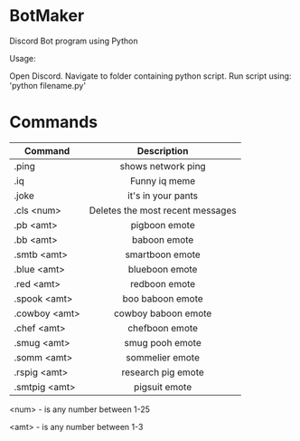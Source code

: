 # BotMaker
Discord Bot program using Python

Usage:

Open Discord.
Navigate to folder containing python script.
Run script using: 'python filename.py'

# Commands

| Command        | Description  |
| ------------- |:-------------:| 
| .ping       | shows network ping |
| .iq        | Funny iq meme |
| .joke     | it's in your pants | 
| .cls \<num\>      | Deletes the <num> most recent messages  | 
| .pb \<amt\>      | pigboon emote | 
| .bb \<amt\>      | baboon emote      | 
| .smtb \<amt\> | smartboon emote      | 
| .blue \<amt\> | blueboon emote      | 
| .red \<amt\> | redboon emote      | 
| .spook \<amt\> | boo baboon emote      | 
| .cowboy \<amt\> | cowboy baboon emote  | 
| .chef \<amt\> | chefboon emote       | 
| .smug \<amt\> | smug pooh emote      | 
| .somm \<amt\> | sommelier emote      | 
| .rspig \<amt\> | research pig emote  | 
| .smtpig \<amt\> | pigsuit emote      | 

\<num\> - is any number between 1-25 

\<amt\> - is any number between 1-3
